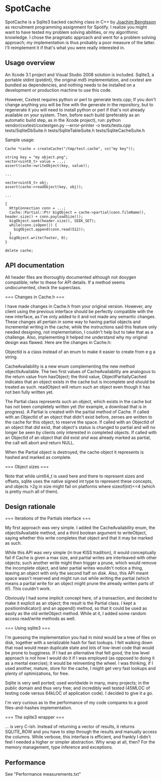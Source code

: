 SpotCache
========================

SpotCache is a Sqlite3 backed caching class in C++ by [Joachim Bengtsson](mailto:joachimb@gmail.com) as recruitment programming assignment for Spotify. I realize you might want to have tested my problem solving abilities, or my algorithmic knowledge. I chose the pragmatic approach and went for a problem solving approach; my implementation is thus probably a poor measure of the latter. I'll reimplement it if that's what you were really interested in.

Usage overview
-------------------
An Xcode 3.1 project and Visual Studio 2008 solution is included. Sqlite3, a portable stdint (pstdint), the original md5 implementation, and cxxtest are bundled as dependencies, and nothing needs to be installed on a development or production machine to use this code.

However, Cxxtest requires python or perl to generate tests.cpp; If you don't change anything you will be fine with the generate in the repository, but to regenerate it you will need to install python or perl if that's not already available on your system. Then, before each build (preferably as an automatic build step, as in the Xcode project), run:
	python vendor/cxxtest/cxxtestgen.py --error-printer -o tests/tests.cpp \
	tests/SqliteDbSuite.h tests/SqliteTableSuite.h tests/SqliteCacheSuite.h



Sample usage:

	Cache *cache = createCache("/tmp/test.cache", vs("my key"));
	
	string key = "my object.png";
	vector<uint8_t> value = ...;
	assert(cache->writeObject(key, value));
	
	...
	
	vector<uint8_t> obj;
	assert(cache->readObject(key, obj));
	
	...
	
	{
	  HttpConnection conn = ...;
	  Cache::Partial::Ptr bigObject = cache->partial(conn.fileName(), header.size() + conn.payloadSize());
	  bigObject.seek(header.size(), SEEK_SET);
	  while(conn.isOpen()) {
	    bigObject.append(conn.read(512));
	  }
	  bigObject.write(footer, 0);
	}
	
	delete cache;


API documentation
-------------------
All header files are thoroughly documented although not doxygen compatible; refer to these for API details. If a method seems undocumented, check the superclass.

=== Changes in Cache.h ===

I have made changes in Cache.h from your original version. However, any client using the previous interface should be perfectly compatible with the new interface, as I've only added to it and not made any semantic changes. These changes all pertain in some way to having partial objects and incremental writing in the cache; while the instructions said this feature only needed designing, not implementation, I couldn't help but to take that as a challenge. Also, implementing it helped me understand why my original design was flawed. Here are the changes in Cache.h:

ObjectId is a class instead of an enum to make it easier to create from e g a string.

CacheAvailability is a new enum complementing the new method objectIsAvailable. The two first values of CacheAvailability are analogous to the return value from hasObject; the third value, ObjectPartiallyCached indicates that an object exists in the cache but is incomplete and should be treated as such. readObject will  return such an object even though it has not ben fully written yet.

The Partial class represents such an object, which exists in the cache but has not been completely written yet (for example, a download that is in progress). A Partial is created with the partial method of Cache. If called with an ObjectId of an object that didn't exist before, zeroes are written to the cache for this object, to reserve the space. If called with an ObjectId of an object that *did* exist, that object's status is changed to partial and will no longer be seen by clients only interested in completed objects. If called with an ObjectId of an object that did exist *and* was already marked as partial, the call will abort and return NULL.

When the Partial object is destroyed, the cache object it represents is hashed and marked as complete.

=== Object sizes ===

Note that while uint64_t is used here and there to represent sizes and offsets, sqlite uses the native signed int type to represent these concepts, and objects >2g in size might fail on platforms where sizeof(int)==4 (which is pretty much all of them).

Design rationale
-------------------
=== Iterations of the Partials interface ===

My first approach was very simple. I added the CacheAvailability enum, the objectIsAvailable method, and a third boolean argument to writeObject, saying whether this write completes that object and that it may be marked as such.

While this API was very simple (in true KISS tradition), it would conceptually fail if Cache is given a max size, and partial writes are interleaved with other objects; such another write might then trigger a prune, which would remove the incomplete object, and later partial writes wouldn't notice a thing, leaving an object with only the second half on disk. Also, this API meant space wasn't reserved and might run out while writing the partial (which means a partial write for an object might prune the already written parts of it!). This couldn't work.

Obviously I had some implicit concept here, of a transaction, and decided to make it explicit as an object; the result is the Partial class. I kept a positionIndicator() and an append() method, so that it could be used as easily as the old writeObject method. While at it, I added some random access read/write methods as well.

=== Using sqlite3 ===

I'm guessing the implementation you had in mind would be a tree of files on disk, together with a serializable hash for fast lookups. I felt walking down that road would mean duplicate state and lots of low-level code that would be prone to bugginess. If I had an alternative that felt good, the low level approach is not how I would do it if I was employed (as opposed to doing it as a mental exercise); it would be reinventing the wheel. I was thinking, if I used another, mature, store for the cache, I might get very fast lookups and plenty of optimizations, for free.

Sqlite is very well ported; used worldwide in many, many projects; in the public domain and thus very free; and incredibly well tested (45MLOC of testing code versus 64kLOC of application code). I decided to give it a go.

I'm *very* curious as to the performance of my code compares to a good files-and-hashes implementation.

=== The sqlite3 wrapper ===

... is very C-ish. Instead of returning a vector of results, it returns SQLITE_ROW and you have to step through the results and manually access the columns. While verbose, this interface is efficient, and frankly I didn't feel I needed a higher or simpler abstraction. Why wrap at all, then? For the memory management, type inference and exceptions.

Performance
-------------------
See "Performance measurements.txt"
